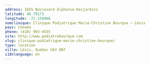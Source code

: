 ```yaml
---
address: 1655 Boulevard Alphonse-Desjardins
latitude: 46.79173
longitude: -71.159966
nomclinique: Clinique Podiatrique Marie-Christine Bourque – Lévis
pays: Canada
phone: (418) 903-4555
site: http://www.podiatrebourque.com
slug: clinique-podiatrique-marie-christine-bourque/
type: location
ville: Lévis, Quebec G6V 0B7
i18nlanguage: en
---
```


